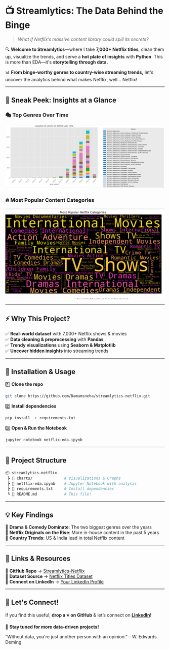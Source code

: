 # 📺 Streamlytics: The Data Behind the Binge  

> *What if Netflix’s massive content library could spill its secrets?*  

🔍 **Welcome to Streamlytics**—where I take **7,000+ Netflix titles**, clean them up, visualize the trends, and serve a **hot plate of insights** with **Python**. This is more than EDA—it's **storytelling through data.**  

📊 **From binge-worthy genres to country-wise streaming trends,** let's uncover the analytics behind what makes Netflix, well... Netflix!  

---

## 📌 Sneak Peek: Insights at a Glance  

### 🎭 **Top Genres Over Time**  
![Evolution of Genres](./charts/Evolution-of-genres.png)  

### 🔥 **Most Popular Content Categories**  
![Most Popular](./charts/Most-popular.png)  

---

## ⚡️ Why This Project?  

✅ **Real-world dataset** with 7,000+ Netflix shows & movies  
✅ **Data cleaning & preprocessing** with **Pandas**  
✅ **Trendy visualizations** using **Seaborn & Matplotlib**  
✅ **Uncover hidden insights** into streaming trends  

---

## 🚀 Installation & Usage  

1️⃣ **Clone the repo**  
```bash
git clone https://github.com/Damamsneha/streamlytics-netflix.git
```  

2️⃣ **Install dependencies**  
```bash
pip install -r requirements.txt
```  

3️⃣ **Open & Run the Notebook**  
```bash
jupyter notebook netflix-eda.ipynb
```  

---

## 📂 Project Structure  
```bash
📦 streamlytics-netflix  
 ┣ 📂 charts/              # Visualizations & Graphs  
 ┣ 📜 netflix-eda.ipynb    # Jupyter Notebook with analysis  
 ┣ 📜 requirements.txt     # Install dependencies  
 ┗ 📜 README.md            # This file!  
```  

---

## 💡 Key Findings  

🔹 **Drama & Comedy Dominate**: The two biggest genres over the years  
🔹 **Netflix Originals on the Rise**: More in-house content in the past 5 years  
🔹 **Country Trends**: US & India lead in total Netflix content  

---

## 🔗 Links & Resources  

📌 **GitHub Repo** → [Streamlytics-Netflix](https://github.com/Damamsneha/streamlytics-netflix)  
📌 **Dataset Source** → [Netflix Titles Dataset](https://www.kaggle.com/datasets/shivamb/netflix-shows)  
📌 **Connect on LinkedIn** → [Your LinkedIn Profile](https://www.linkedin.com/in/damam-sneha/)  

---

## 📣 Let's Connect!  

If you find this useful, **drop a ⭐️ on GitHub** & let’s connect on **[LinkedIn](https://www.linkedin.com/in/damam-sneha/)!** 

🚀 **Stay tuned for more data-driven projects!**  


“Without data, you're just another person with an opinion.” – W. Edwards Deming
